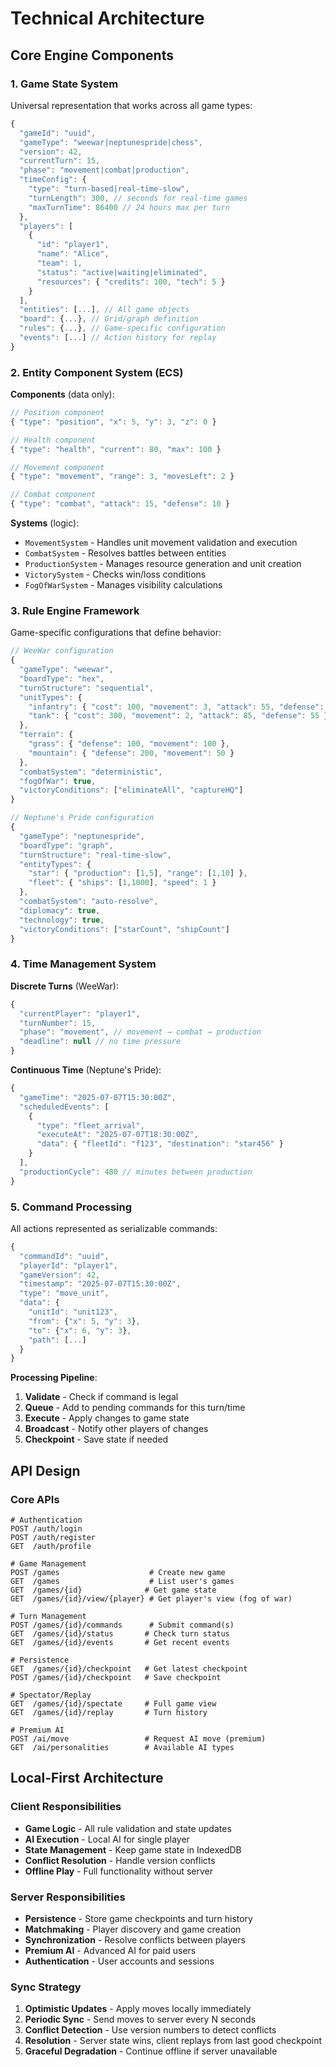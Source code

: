 # Technical Architecture

## Core Engine Components

### 1. Game State System
Universal representation that works across all game types:

```javascript
{
  "gameId": "uuid",
  "gameType": "weewar|neptunespride|chess", 
  "version": 42,
  "currentTurn": 15,
  "phase": "movement|combat|production",
  "timeConfig": {
    "type": "turn-based|real-time-slow",
    "turnLength": 300, // seconds for real-time games
    "maxTurnTime": 86400 // 24 hours max per turn
  },
  "players": [
    {
      "id": "player1",
      "name": "Alice",
      "team": 1,
      "status": "active|waiting|eliminated",
      "resources": { "credits": 100, "tech": 5 }
    }
  ],
  "entities": [...], // All game objects
  "board": {...}, // Grid/graph definition
  "rules": {...}, // Game-specific configuration
  "events": [...] // Action history for replay
}
```

### 2. Entity Component System (ECS)

**Components** (data only):
```javascript
// Position component
{ "type": "position", "x": 5, "y": 3, "z": 0 }

// Health component  
{ "type": "health", "current": 80, "max": 100 }

// Movement component
{ "type": "movement", "range": 3, "movesLeft": 2 }

// Combat component
{ "type": "combat", "attack": 15, "defense": 10 }
```

**Systems** (logic):
- `MovementSystem` - Handles unit movement validation and execution
- `CombatSystem` - Resolves battles between entities
- `ProductionSystem` - Manages resource generation and unit creation
- `VictorySystem` - Checks win/loss conditions
- `FogOfWarSystem` - Manages visibility calculations

### 3. Rule Engine Framework
Game-specific configurations that define behavior:

```javascript
// WeeWar configuration
{
  "gameType": "weewar",
  "boardType": "hex",
  "turnStructure": "sequential",
  "unitTypes": {
    "infantry": { "cost": 100, "movement": 3, "attack": 55, "defense": 70 },
    "tank": { "cost": 300, "movement": 2, "attack": 85, "defense": 55 }
  },
  "terrain": {
    "grass": { "defense": 100, "movement": 100 },
    "mountain": { "defense": 200, "movement": 50 }
  },
  "combatSystem": "deterministic",
  "fogOfWar": true,
  "victoryConditions": ["eliminateAll", "captureHQ"]
}

// Neptune's Pride configuration  
{
  "gameType": "neptunespride",
  "boardType": "graph",
  "turnStructure": "real-time-slow",
  "entityTypes": {
    "star": { "production": [1,5], "range": [1,10] },
    "fleet": { "ships": [1,1000], "speed": 1 }
  },
  "combatSystem": "auto-resolve",
  "diplomacy": true,
  "technology": true,
  "victoryConditions": ["starCount", "shipCount"]
}
```

### 4. Time Management System

**Discrete Turns** (WeeWar):
```javascript
{
  "currentPlayer": "player1",
  "turnNumber": 15,
  "phase": "movement", // movement → combat → production
  "deadline": null // no time pressure
}
```

**Continuous Time** (Neptune's Pride):
```javascript
{
  "gameTime": "2025-07-07T15:30:00Z",
  "scheduledEvents": [
    {
      "type": "fleet_arrival",
      "executeAt": "2025-07-07T18:30:00Z",
      "data": { "fleetId": "f123", "destination": "star456" }
    }
  ],
  "productionCycle": 480 // minutes between production
}
```

### 5. Command Processing
All actions represented as serializable commands:

```javascript
{
  "commandId": "uuid",
  "playerId": "player1", 
  "gameVersion": 42,
  "timestamp": "2025-07-07T15:30:00Z",
  "type": "move_unit",
  "data": {
    "unitId": "unit123",
    "from": {"x": 5, "y": 3},
    "to": {"x": 6, "y": 3},
    "path": [...]
  }
}
```

**Processing Pipeline**:
1. **Validate** - Check if command is legal
2. **Queue** - Add to pending commands for this turn/time
3. **Execute** - Apply changes to game state
4. **Broadcast** - Notify other players of changes
5. **Checkpoint** - Save state if needed

## API Design

### Core APIs
```
# Authentication
POST /auth/login
POST /auth/register
GET  /auth/profile

# Game Management  
POST /games                    # Create new game
GET  /games                    # List user's games
GET  /games/{id}              # Get game state
GET  /games/{id}/view/{player} # Get player's view (fog of war)

# Turn Management
POST /games/{id}/commands      # Submit command(s)
GET  /games/{id}/status       # Check turn status
GET  /games/{id}/events       # Get recent events

# Persistence
GET  /games/{id}/checkpoint   # Get latest checkpoint
POST /games/{id}/checkpoint   # Save checkpoint

# Spectator/Replay
GET  /games/{id}/spectate     # Full game view
GET  /games/{id}/replay       # Turn history

# Premium AI
POST /ai/move                 # Request AI move (premium)
GET  /ai/personalities        # Available AI types
```

## Local-First Architecture

### Client Responsibilities
- **Game Logic** - All rule validation and state updates
- **AI Execution** - Local AI for single player
- **State Management** - Keep game state in IndexedDB
- **Conflict Resolution** - Handle version conflicts
- **Offline Play** - Full functionality without server

### Server Responsibilities  
- **Persistence** - Store game checkpoints and turn history
- **Matchmaking** - Player discovery and game creation
- **Synchronization** - Resolve conflicts between players
- **Premium AI** - Advanced AI for paid users
- **Authentication** - User accounts and sessions

### Sync Strategy
1. **Optimistic Updates** - Apply moves locally immediately
2. **Periodic Sync** - Send moves to server every N seconds
3. **Conflict Detection** - Use version numbers to detect conflicts  
4. **Resolution** - Server state wins, client replays from last good checkpoint
5. **Graceful Degradation** - Continue offline if server unavailable

